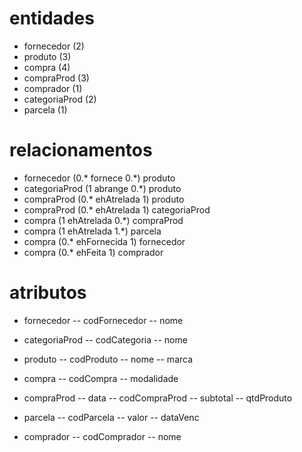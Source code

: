 # entidades
- fornecedor (2)
- produto (3)
- compra (4)
- compraProd (3)
- comprador (1)
- categoriaProd (2)
- parcela (1)

# relacionamentos
- fornecedor (0.* fornece 0.*) produto
- categoriaProd (1 abrange 0.*) produto
- compraProd (0.* ehAtrelada 1) produto
- compraProd (0.* ehAtrelada 1) categoriaProd
- compra (1 ehAtrelada 0.*) compraProd
- compra (1 ehAtrelada 1.*) parcela
- compra (0.* ehFornecida 1) fornecedor
- compra (0.* ehFeita 1) comprador

# atributos
- fornecedor
-- codFornecedor
-- nome

- categoriaProd
-- codCategoria
-- nome

- produto
-- codProduto
-- nome
-- marca

- compra
-- codCompra
-- modalidade

- compraProd
-- data
-- codCompraProd
-- subtotal
-- qtdProduto

- parcela
-- codParcela
-- valor
-- dataVenc

- comprador
-- codComprador
-- nome